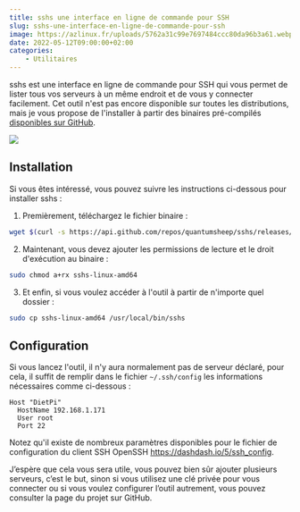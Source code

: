 ```yaml
---
title: sshs une interface en ligne de commande pour SSH
slug: sshs-une-interface-en-ligne-de-commande-pour-ssh
image: https://azlinux.fr/uploads/5762a31c99e7697484ccc80da96b3a61.webp
date: 2022-05-12T09:00:00+02:00
categories:
    - Utilitaires
---
```


sshs est une interface en ligne de commande pour SSH qui vous permet de lister tous vos serveurs à un même endroit et de vous y connecter facilement. Cet outil n'est pas encore disponible sur toutes les distributions, mais je vous propose de l'installer à partir des binaires pré-compilés [disponibles sur GitHub](https://github.com/quantumsheep/sshs/releases).

![](https://azlinux.fr/uploads/ce5fd3d500f4e995f607d556da54d5e7.webp)

## Installation

Si vous êtes intéressé, vous pouvez suivre les instructions ci-dessous pour installer sshs :

1. Premièrement, téléchargez le fichier binaire :

```bash
wget $(curl -s https://api.github.com/repos/quantumsheep/sshs/releases/latest | jq -r '.assets[4] | .browser_download_url')
```

2. Maintenant, vous devez ajouter les permissions de lecture et le droit d'exécution au binaire :

```bash
sudo chmod a+rx sshs-linux-amd64
```

3. Et enfin, si vous voulez accéder à l'outil à partir de n'importe quel dossier :

```bash
sudo cp sshs-linux-amd64 /usr/local/bin/sshs
```

## Configuration

Si vous lancez l'outil, il n'y aura normalement pas de serveur déclaré, pour cela, il suffit de remplir dans le fichier `~/.ssh/config` les informations nécessaires comme ci-dessous :

```
Host "DietPi"
  HostName 192.168.1.171
  User root
  Port 22
```

Notez qu'il existe de nombreux paramètres disponibles pour le fichier de configuration du client SSH OpenSSH <https://dashdash.io/5/ssh_config>.

J’espère que cela vous sera utile, vous pouvez bien sûr ajouter plusieurs serveurs, c’est le but, sinon si vous utilisez une clé privée pour vous connecter ou si vous voulez configurer l’outil autrement, vous pouvez consulter la page du projet sur GitHub.
